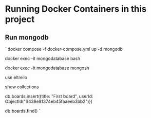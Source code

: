 # Running Docker Containers in this project
## Run mongodb
`
docker compose -f docker-compose.yml up -d mongodb

docker exec -it mongodatabase bash

docker exec -it mongodatabase mongosh

use eltrello

show collections

db.boards.insert({title: "First board", userId: ObjectId("6439e81374eb45faaeeb3bb2")})

db.boards.find()
`